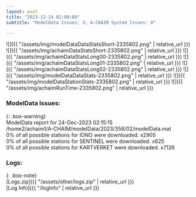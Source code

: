 ```yaml
---
layout: post
title: "2023-12-24 02:00:00"
subtitle: "ModelData Issues: 3; A-CHAIM System Issues: 0"

---
```


![]({{ "/assets/img/modelDataDataStatsShort-2335802.png" | relative_url }})
![]({{ "/assets/img/achaimDataStatsShort-2335802.png" | relative_url }})
![]({{ "/assets/img/achaimDataStatsLong00-2335802.png" | relative_url }})
![]({{ "/assets/img/achaimDataStatsLong01-2335802.png" | relative_url }})
![]({{ "/assets/img/achaimDataStatsLong02-2335802.png" | relative_url }})
![]({{ "/assets/img/modelDataDataStats-2335802.png" | relative_url }})
![]({{ "/assets/img/modelDataStationStats-2335802.png" | relative_url }})
![]({{ "/assets/img/achaimRunTime-2335802.png" | relative_url }})


### ModelData Issues:  
  
{: .box-warning}  
 ModelData report for 24-Dec-2023 02:15:15   
 /home2/achaim1/A-CHAIM/modelData/2023/358/02/modelData.mat   
 0% of all possible stations for IONO were downloaded. x2905   
 0% of all possible stations for SENTINEL were downloaded. x625   
 0% of all possible stations for KARTVERKET were downloaded. x7126   
  


### Logs:  
  
{: .box-note}  
[Logs.zip]({{ "/assets/other/logs.zip" | relative_url }})  
[Log Info]({{ "/logInfo" | relative_url }})  
